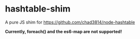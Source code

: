 # hashtable-shim
A pure JS shim for https://github.com/chad3814/node-hashtable

**Currently, foreach() and the es6-map are not supported!**
